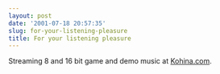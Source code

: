 ```yaml
---
layout: post
date: '2001-07-18 20:57:35'
slug: for-your-listening-pleasure
title: For your listening pleasure
---
```


Streaming 8 and 16 bit game and demo music at [Kohina.com](http://www.kohina.com/).